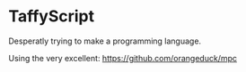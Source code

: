 # TaffyScript

Desperatly trying to make a programming language.

Using the very excellent: https://github.com/orangeduck/mpc
